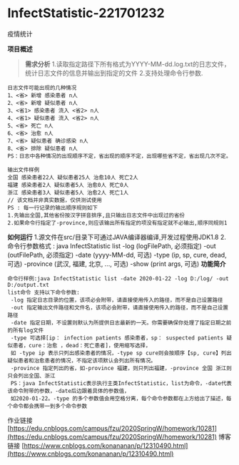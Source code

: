 # InfectStatistic-221701232
疫情统计

**项目概述**
>**需求分析**
1.读取指定路径下所有格式为YYYY-MM-dd.log.txt的日志文件，统计日志文件的信息并输出到指定的文件
2.支持处理命令行参数.
````
日志文件可能出现的几种情况
1、<省> 新增 感染患者 n人
2、<省> 新增 疑似患者 n人
3、<省1> 感染患者 流入 <省2> n人
4、<省1> 疑似患者 流入 <省2> n人
5、<省> 死亡 n人
6、<省> 治愈 n人
7、<省> 疑似患者 确诊感染 n人
8、<省> 排除 疑似患者 n人
PS：日志中各种情况的出现顺序不定，省出现的顺序不定，出现哪些省不定，省出现几次不定。
````
````
输出文件样例
全国 感染患者22人 疑似患者25人 治愈10人 死亡2人
福建 感染患者2人 疑似患者5人 治愈0人 死亡0人
浙江 感染患者3人 疑似患者5人 治愈2人 死亡1人
// 该文档并非真实数据，仅供测试使用
PS : 每一行记录的输出顺序规则如下
1.先输出全国,其他省份按汉字拼音排序,且只输出日志文件中出现过的省份
2.如果命令行指定了-province,则应该输出所有指定的项没有指定就不必输出,顺序同规则1
````
**如何运行**
1.源文件在src/目录下可通过JAVA编译器编译,开发过程使用JDK1.8
2.命令行参数格式 : java InfectStatistic list
                -log (logFilePath, 必须指定)
		-out (outFilePath, 必须指定)
		-date (yyyy-MM-dd, 可选)
		-type (ip, sp, cure, dead, 可选)
		-province (武汉, 福建, 北京, ..., 可选)
		-show (print args, 可选)
**功能简介**
````
命令行样例:java InfectStatistic list -date 2020-01-22 -log D:/log/ -out D:/output.txt
list命令 支持以下命令参数:
 -log 指定日志目录的位置，该项必会附带，请直接使用传入的路径，而不是自己设置路径
 -out 指定输出文件路径和文件名，该项必会附带，请直接使用传入的路径，而不是自己设置路径
 -date 指定日期，不设置则默认为所提供日志最新的一天。你需要确保你处理了指定日期之前的所有log文件
 -type 可选择[ip： infection patients 感染患者，sp： suspected patients 疑似患者，cure：治愈 ，dead：死亡患者]，使用缩写选择，
 如 -type ip 表示只列出感染患者的情况，-type sp cure则会按顺序【sp, cure】列出疑似患者和治愈患者的情况，不指定该项默认会列出所有情况。
 -province 指定列出的省，如-province 福建，则只列出福建，-province 全国 浙江则只会列出全国、浙江
 PS：java InfectStatistic表示执行主类InfectStatistic，list为命令，-date代表该命令附带的参数，-date后边跟着具体的参数值，
 如2020-01-22。-type 的多个参数值会用空格分离，每个命令参数都在上方给出了描述，每个命令都会携带一到多个命令参数
````
作业链接
[https://edu.cnblogs.com/campus/fzu/2020SpringW/homework/10281](https://edu.cnblogs.com/campus/fzu/2020SpringW/homework/10281) 
博客链接
[https://www.cnblogs.com/konananan/p/12310490.html](https://www.cnblogs.com/konananan/p/12310490.html) 

